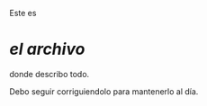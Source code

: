 Este es <i><H1>el archivo</H1></i> donde describo todo.

Debo seguir corriguiendolo para mantenerlo al día.
